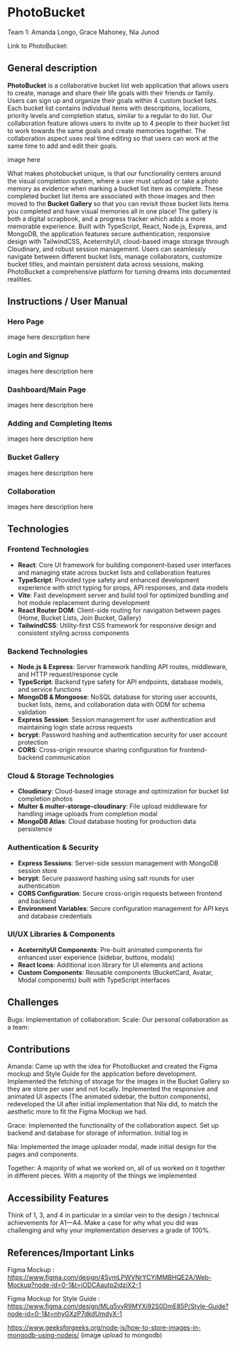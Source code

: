 # PhotoBucket
Team 1: Amanda Longo, Grace Mahoney, Nia Junod

Link to PhotoBucket: 

## General description
**PhotoBucket** is a collaborative bucket list web application that allows users to create, manage and share their life goals with their friends or family. Users can sign up and organize their goals within 4 custom bucket lists. Each bucket list contains individual items with descriptions, locations, priority levels and completion status, similar to a regular to do list. Our collaboration feature allows users to invite up to 4 people to their bucket list to work towards the same goals and create memories together. The collaboration aspect uses real time editing so that users can work at the same time to add and edit their goals. 

image here

What makes photobucket unique, is that our functionality centers around the visual completion system, where a user must upload or take a photo memory as evidence when marking a bucket list item as complete. These completed bucket list items are associated with those images and then moved to the **Bucket Gallery** so that you can revisit those bucket lists items you completed and have visual memories all in one place! The gallery is both a digital scrapbook, and a progress tracker which adds a more memorable experience. Built with TypeScript, React, Node.js, Express, and MongoDB, the application features secure authentication, responsive design with TailwindCSS, AceternityUI, cloud-based image storage through Cloudinary, and robust session management. Users can seamlessly navigate between different bucket lists, manage collaborators, customize bucket titles, and maintain persistent data across sessions, making PhotoBucket a comprehensive platform for turning dreams into documented realities.

## Instructions / User Manual 
### Hero Page
image here 
description here

### Login and Signup 
images here 
description here 

### Dashboard/Main Page
images here 
description here 

### Adding and Completing Items 
images here
description here 

### Bucket Gallery 
images here 
description here

### Collaboration 
images here 
description here

## Technologies
### Frontend Technologies
- **React**: Core UI framework for building component-based user interfaces and managing state across bucket lists and collaboration features
- **TypeScript**: Provided type safety and enhanced development experience with strict typing for props, API responses, and data models
- **Vite**: Fast development server and build tool for optimized bundling and hot module replacement during development
- **React Router DOM**: Client-side routing for navigation between pages (Home, Bucket Lists, Join Bucket, Gallery)
- **TailwindCSS**: Utility-first CSS framework for responsive design and consistent styling across components

### Backend Technologies
- **Node.js & Express**: Server framework handling API routes, middleware, and HTTP request/response cycle
- **TypeScript**: Backend type safety for API endpoints, database models, and service functions
- **MongoDB & Mongoose**: NoSQL database for storing user accounts, bucket lists, items, and collaboration data with ODM for schema validation
- **Express Session**: Session management for user authentication and maintaining login state across requests
- **bcrypt**: Password hashing and authentication security for user account protection
- **CORS**: Cross-origin resource sharing configuration for frontend-backend communication

### Cloud & Storage Technologies
- **Cloudinary**: Cloud-based image storage and optimization for bucket list completion photos
- **Multer & multer-storage-cloudinary**: File upload middleware for handling image uploads from completion modal
- **MongoDB Atlas**: Cloud database hosting for production data persistence

### Authentication & Security
- **Express Sessions**: Server-side session management with MongoDB session store
- **bcrypt**: Secure password hashing using salt rounds for user authentication
- **CORS Configuration**: Secure cross-origin requests between frontend and backend
- **Environment Variables**: Secure configuration management for API keys and database credentials

### UI/UX Libraries & Components
- **AceternityUI Components**: Pre-built animated components for enhanced user experience (sidebar, buttons, modals)
- **React Icons**: Additional icon library for UI elements and actions
- **Custom Components**: Reusable components (BucketCard, Avatar, Modal components) built with TypeScript interfaces

## Challenges
Bugs: 
Implementation of collaboration:
Scale: 
Our personal collaboration as a team: 

## Contributions
Amanda: Came up with the idea for PhotoBucket and created the Figma mockup and Style Guide for the application before development. Implemented the fetching of storage for the images in the Bucket Gallery so they are store per user and not locally. Implemented the responsive and animated UI aspects (The animated sidebar, the button components), redeveloped the UI after initial implementation that Nia did, to match the aesthetic more to fit the Figma Mockup we had. 

Grace: Implemented the functionality of the collaboration aspect. Set up backend and database for storage of information. Initial log in 

Nia: Implemented the image uploader modal, made initial design for the pages and components. 

Together: A majority of what we worked on, all of us worked on it together in different pieces. With a majority of the things we implemented 

## Accessibility Features
<!--6. What accessibility features you included in your project.-->

Think of 1, 3, and 4 in particular in a similar vein to the design / technical achievements for A1—A4. Make a case for why what you did was challenging and why your implementation deserves a grade of 100%.

## References/Important Links
Figma Mockup : https://www.figma.com/design/4SymLPWVNrYCYjMMBHQE2A/Web-Mockup?node-id=0-1&t=jODCAautp2idziX2-1 

Figma Mockup for Style Guide : https://www.figma.com/design/MLq5vvR9MYXi92S0DmE85P/Style-Guide?node-id=0-1&t=nhyGXzP7dkdUmdyX-1 

https://www.geeksforgeeks.org/node-js/how-to-store-images-in-mongodb-using-nodejs/ (image upload to mongodb)
